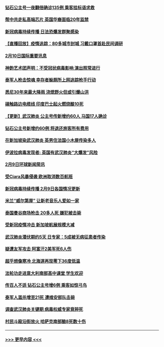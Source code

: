 #### [钻石公主号一夜翻倍确诊135例 乘客挂标语求救](../pages/prog202/a102774041.md?t=02110502) 
#### [帮中共走私高端芯片 英国华裔面临20年监禁](../pages/prog202/a102774002.md?t=02110502) 
#### [新冠病毒持续传播 日法恐爆发群聚感染](../pages/prog202/a102773992.md?t=02110502) 
#### [【直播回放】疫情追踪：80多城市封城 习戴口罩首赴民间调研](../pages/prog202/a102773728.md?t=02110502) 
#### [2月10日国际重要讯息](../pages/prog202/a102773759.md?t=02110502) 
#### [神韵艺术团声明：不受冠状病毒影响 演出照常进行](../pages/prog202/a102773674.md?t=02110502) 
#### [泰军人枪击惊魂 幸存者躲厕所上网追踪枪手行动](../pages/prog202/a102773660.md?t=02110502) 
#### [悉尼30年来最大降雨 浇熄野火但或引爆山洪](../pages/prog202/a102773651.md?t=02110502) 
#### [碰触路边电缆线 印度巴士起火燃烧酿10死](../pages/prog202/a102773642.md?t=02110502) 
#### [【更新】武汉肺炎 公主号传新增约60人 马国17人确诊](../pages/prog202/a102770740.md?t=02110502) 
#### [钻石公主号新增约60例 将退还旅客所有费用](../pages/prog202/a102773601.md?t=02110502) 
#### [在新加坡染武汉肺炎 英男住法国小木屋传染多人](../pages/prog202/a102773485.md?t=02110502) 
#### [伊波拉病毒发现者: 英国有武汉肺炎“大爆发”风险](../pages/prog202/a102773474.md?t=02110502) 
#### [2月9日环球新闻简讯](../pages/prog202/a102773390.md?t=02110502) 
#### [受Ciara风暴侵袭 欧洲取消数百航班](../pages/prog202/a102773357.md?t=02110502) 
#### [新冠病毒持续传播 2月9日各国情况更新](../pages/prog202/a102773346.md?t=02110502) 
#### [米兰“威尔第屋” 让新老音乐人爱如一家](../pages/prog202/a102773245.md?t=02110502) 
#### [泰国曼谷商场枪击 20多人死 嫌犯被击毙](../pages/prog202/a102773230.md?t=02110502) 
#### [受新冠疫情冲击 新加坡航展规模大减](../pages/prog202/a102773207.md?t=02110502) 
#### [武汉肺炎潜伏期约5天 日专家：5成被无病征患者传染](../pages/prog202/a102773145.md?t=02110502) 
#### [疑遭友军攻击 阿富汗2美军死6人伤](../pages/prog202/a102773140.md?t=02110502) 
#### [超乎想像寒冷 北海道再现零下36度低温](../pages/prog202/a102773122.md?t=02110502) 
#### [法轮功走进意大利南部高中课堂 学生欢迎](../pages/prog202/a102773105.md?t=02110502) 
#### [传百人不适 钻石公主号增6例 乘客如惊弓鸟](../pages/prog202/a102773051.md?t=02110502) 
#### [泰军人滥杀增至21死 遭维安部队击毙](../pages/prog202/a102772913.md?t=02110502) 
#### [调查武汉肺炎关键期 病毒权威专家竟猝死](../pages/prog202/a102773033.md?t=02110502) 
#### [村民斗殴沿街放火 哈萨克南部酿8死数十伤](../pages/prog202/a102772980.md?t=02110502) 

----
#### [ >>> 更早内容 <<< ](../indexes/prog202-earlier.md)
